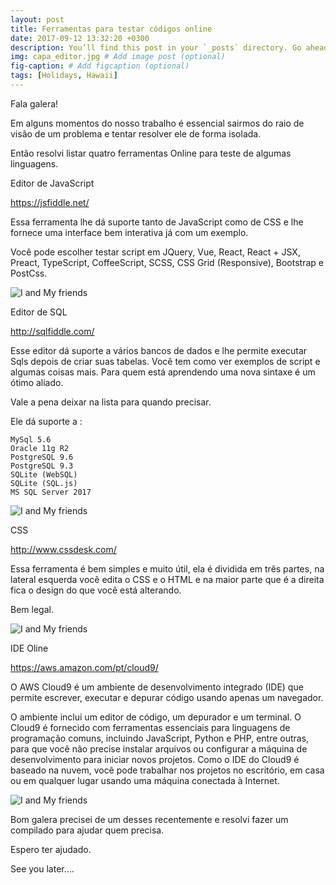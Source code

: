 ```yaml
---
layout: post
title: Ferramentas para testar códigos online
date: 2017-09-12 13:32:20 +0300
description: You’ll find this post in your `_posts` directory. Go ahead and edit it and re-build the site to see your changes. # Add post description (optional)
img: capa_editor.jpg # Add image post (optional)
fig-caption: # Add figcaption (optional)
tags: [Holidays, Hawaii]
---
```

Fala galera!

Em alguns momentos do nosso trabalho é essencial sairmos do raio de visão de um problema e tentar resolver ele de forma isolada.

Então resolvi listar quatro ferramentas Online para teste de algumas linguagens.

 
Editor de JavaScript

https://jsfiddle.net/

Essa ferramenta lhe dá suporte tanto de JavaScript como de CSS e lhe fornece uma interface bem interativa já com um exemplo.

Você pode escolher testar script em JQuery, Vue, React, React + JSX, Preact, TypeScript, CoffeeScript, SCSS, CSS Grid (Responsive), Bootstrap e PostCss.

 

 ![I and My friends]({{site.baseurl}}/assets/img/editor_js.png)

 
Editor de SQL

http://sqlfiddle.com/

Esse editor dá suporte a vários bancos de dados e lhe permite executar Sqls depois de criar suas tabelas.
Você tem como ver exemplos de script e algumas coisas mais.
Para quem está aprendendo uma nova sintaxe é um ótimo aliado.

Vale a pena deixar na lista para quando precisar.

Ele dá suporte a :

    MySql 5.6
    Oracle 11g R2
    PostgreSQL 9.6
    PostgreSQL 9.3
    SQLite (WebSQL)
    SQLite (SQL.js)
    MS SQL Server 2017


![I and My friends]({{site.baseurl}}/assets/img/editor_sql.png)


CSS

http://www.cssdesk.com/

Essa ferramenta é bem simples e muito útil, ela é dividida em três partes, na lateral esquerda você edita o CSS e o HTML e na maior parte que é a direita fica o design do que você está alterando.

Bem legal.

![I and My friends]({{site.baseurl}}/assets/img/editor_css.png)


IDE Oline

https://aws.amazon.com/pt/cloud9/

O AWS Cloud9 é um ambiente de desenvolvimento integrado (IDE) que permite escrever, executar e depurar código usando apenas um navegador.

O ambiente inclui um editor de código, um depurador e um terminal. O Cloud9 é fornecido com ferramentas essenciais para linguagens de programação comuns, incluindo JavaScript, Python e PHP, entre outras, para que você não precise instalar arquivos ou configurar a máquina de desenvolvimento para iniciar novos projetos. Como o IDE do Cloud9 é baseado na nuvem, você pode trabalhar nos projetos no escritório, em casa ou em qualquer lugar usando uma máquina conectada à Internet.

![I and My friends]({{site.baseurl}}/assets/img/amazon_pares.png)


Bom galera precisei de um desses recentemente e resolvi fazer um compilado para ajudar quem precisa.

 

Espero ter ajudado.

See you later….
